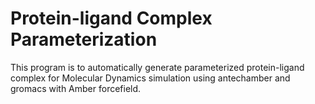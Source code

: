 # Protein-ligand Complex Parameterization 

This program is to automatically generate parameterized protein-ligand complex for Molecular Dynamics simulation using antechamber and gromacs with Amber forcefield.  
